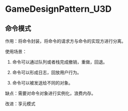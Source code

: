 # GameDesignPattern_U3D

## 命令模式

作用：将命令封装，将命令的请求方与命令的实现方进行分离。

使用场景：

1. 命令可以通过队列或者栈完成撤销，重做，回退。

2. 命令可以形成日志，回放用户行为。
3. 命令可以被发送给不同的对象。

缺点：需要对命令对象进行实例化，浪费内存。

改进：享元模式